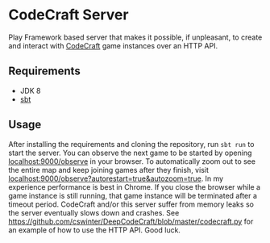 # CodeCraft Server

Play Framework based server that makes it possible, if unpleasant, to create and interact with [CodeCraft](http://www.codecraftgame.org/) game instances over an HTTP API.

## Requirements

- JDK 8
- [sbt](https://www.scala-sbt.org/1.x/docs/Setup.html)

## Usage

After installing the requirements and cloning the repository, run `sbt run` to start the server.
You can observe the next game to be started by opening <localhost:9000/observe> in your browser.
To automatically zoom out to see the entire map and keep joining games after they finish, visit <localhost:9000/observe?autorestart=true&autozoom=true>.
In my experience performance is best in Chrome.
If you close the browser while a game instance is still running, that game instance will be terminated after a timeout period.
CodeCraft and/or this server suffer from memory leaks so the server eventually slows down and crashes.
See <https://github.com/cswinter/DeepCodeCraft/blob/master/codecraft.py> for an example of how to use the HTTP API.
Good luck.


